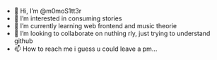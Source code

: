 - 👋 Hi, I’m @m0moS1tt3r
- 👀 I’m interested in consuming stories
- 🌱 I’m currently learning web frontend and music theorie
- 💞️ I’m looking to collaborate on nuthing rly, just trying to understand github
- 📫 How to reach me i guess u could leave a pm...

<!---
m0moS1tt3r/m0moS1tt3r is a ✨ special ✨ repository because its `README.md` (this file) appears on your GitHub profile.
You can click the Preview link to take a look at your changes.
--->
